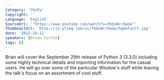 ```yaml
---
Category: 'ChiPy'
Copyright: ''
Language: 'English'
SourceUrl: '"https://www.youtube.com/watch?v=fbQvWcrOwUw"'
ThumbnailUrl: 'http://i3.ytimg.com/vi/fbQvWcrOwUw/hqdefault.jpg'
date: '2012-10-11'
speakers: [Brian Curtin]
tags: []
---
```

Brian will cover the September 29th release of Python 3 (3.3.0) including some
highly technical details and importing information for the casual users. He
will go over some of the particular Window's stuff while leaving the talk's
focus on an assortment of cool stuff.

